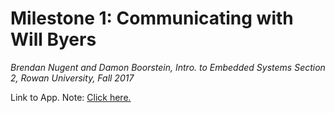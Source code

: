 # Milestone 1: Communicating with Will Byers
*Brendan Nugent and Damon Boorstein, 
Intro. to Embedded Systems Section 2, 
Rowan University, 
Fall 2017*

Link to App. Note: [Click here.](https://github.com/RU09342/milestone-1-communicating-with-will-byers-kvl-fan-club/blob/master/Milestone_StrangerThings/Milestone1Report.pdf)
